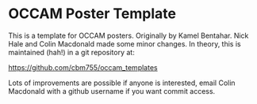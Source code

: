 OCCAM Poster Template
=====================

This is a template for OCCAM posters.  Originally by Kamel Bentahar.
Nick Hale and Colin Macdonald made some minor changes.  In theory,
this is maintained (hah!) in a git repository at:

https://github.com/cbm755/occam_templates

Lots of improvements are possible if anyone is interested, email Colin
Macdonald with a github username if you want commit access.
